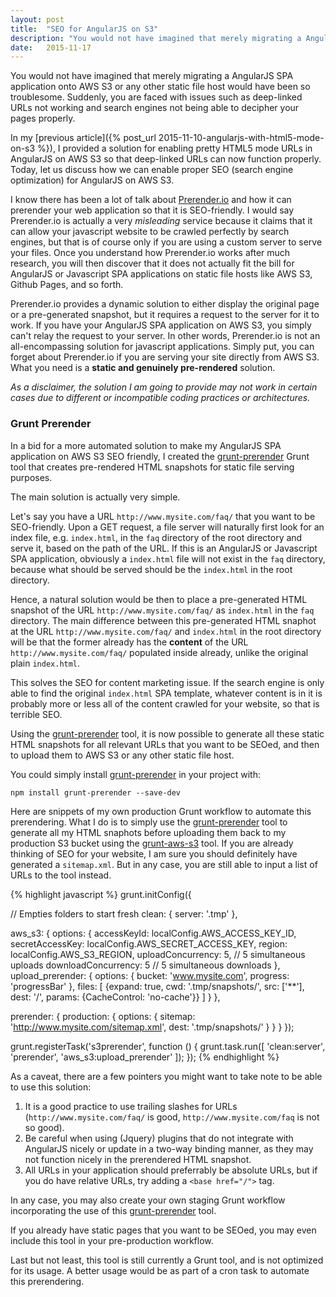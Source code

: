 ```yaml
---
layout: post
title:  "SEO for AngularJS on S3"
description: "You would not have imagined that merely migrating a AngularJS SPA application onto AWS S3 or any other static file host would have been so troublesome... Today, let us discuss how we enable proper SEO (search engine optimization) for AngularJS on AWS S3."
date:   2015-11-17
---
```


<p class="intro"><span class="dropcap">Y</span>ou would not have imagined that merely migrating a AngularJS SPA application onto AWS S3 or any other static file host would have been so troublesome. Suddenly, you are faced with issues such as deep-linked URLs not working and search engines not being able to decipher your pages properly.</p>

In my [previous article]({% post_url 2015-11-10-angularjs-with-html5-mode-on-s3 %}), I provided a solution for enabling pretty HTML5 mode URLs in AngularJS on AWS S3 so that deep-linked URLs can now function properly. Today, let us discuss how we can enable proper SEO (search engine optimization) for AngularJS on AWS S3.

I know there has been a lot of talk about [Prerender.io](https://prerender.io/) and how it can prerender your web application so that it is SEO-friendly. I would say Prerender.io is actually a very *misleading* service because it claims that it can allow your javascript website to be crawled perfectly by search engines, but that is of course only if you are using a custom server to serve your files. Once you understand how Prerender.io works after much research, you will then discover that it does not actually fit the bill for AngularJS or Javascript SPA applications on static file hosts like AWS S3, Github Pages, and so forth.

Prerender.io provides a dynamic solution to either display the original page or a pre-generated snapshot, but it requires a request to the server for it to work. If you have your AngularJS SPA application on AWS S3, you simply can't relay the request to your server. In other words, Prerender.io is not an all-encompassing solution for javascript applications. Simply put, you can forget about Prerender.io if you are serving your site directly from AWS S3. What you need is a **static and genuinely pre-rendered** solution.

*As a disclaimer, the solution I am going to provide may not work in certain cases due to different or incompatible coding practices or architectures.*

### Grunt Prerender ###

In a bid for a more automated solution to make my AngularJS SPA application on AWS S3 SEO friendly, I created the [grunt-prerender](https://github.com/ericluwj/grunt-prerender) Grunt tool that creates pre-rendered HTML snapshots for static file serving purposes.

The main solution is actually very simple.

Let's say you have a URL `http://www.mysite.com/faq/` that you want to be SEO-friendly. Upon a GET request, a file server will naturally first look for an index file, e.g. `index.html`, in the `faq` directory of the root directory and serve it, based on the path of the URL. If this is an AngularJS or Javascript SPA application, obviously a `index.html` file will not exist in the `faq` directory, because what should be served should be the `index.html` in the root directory.

Hence, a natural solution would be then to place a pre-generated HTML snapshot of the URL `http://www.mysite.com/faq/` as `index.html` in the `faq` directory. The main difference between this pre-generated HTML snaphot at the URL `http://www.mysite.com/faq/` and `index.html` in the root directory will be that the former already has the **content** of the URL `http://www.mysite.com/faq/` populated inside already, unlike the original plain `index.html`.

This solves the SEO for content marketing issue. If the search engine is only able to find the original `index.html` SPA template, whatever content is in it is probably more or less all of the content crawled for your website, so that is terrible SEO.

Using the [grunt-prerender](https://github.com/ericluwj/grunt-prerender) tool, it is now possible to generate all these static HTML snapshots for all relevant URLs that you want to be SEOed, and then to upload them to AWS S3 or any other static file host.

You could simply install [grunt-prerender](https://github.com/ericluwj/grunt-prerender) in your project with:

    npm install grunt-prerender --save-dev

Here are snippets of my own production Grunt workflow to automate this prerendering. What I do is to simply use the [grunt-prerender](https://github.com/ericluwj/grunt-prerender) tool to generate all my HTML snaphots before uploading them back to my production S3 bucket using the [grunt-aws-s3](https://github.com/MathieuLoutre/grunt-aws-s3) tool. If you are already thinking of SEO for your website, I am sure you should definitely have generated a `sitemap.xml`. But in any case, you are still able to input a list of URLs to the tool instead.

{% highlight javascript %}
grunt.initConfig({

  // Empties folders to start fresh
  clean: {
    server: '.tmp'
  },

  aws_s3: {
    options: {
      accessKeyId: localConfig.AWS_ACCESS_KEY_ID,
      secretAccessKey: localConfig.AWS_SECRET_ACCESS_KEY,
      region: localConfig.AWS_S3_REGION,
      uploadConcurrency: 5, // 5 simultaneous uploads
      downloadConcurrency: 5 // 5 simultaneous downloads
    },
    upload_prerender: {
      options: {
        bucket: 'www.mysite.com',
        progress: 'progressBar'
      },
      files: [
        {expand: true, cwd: '.tmp/snapshots/', src: ['**'], dest: '/', params: {CacheControl: 'no-cache'}}
      ]
    }
  },

  prerender: {
    production: {
      options: {
        sitemap: 'http://www.mysite.com/sitemap.xml',
        dest: '.tmp/snapshots/'
      }
    }
  }
});

grunt.registerTask('s3prerender', function () {
  grunt.task.run([
    'clean:server',
    'prerender',
    'aws_s3:upload_prerender'
  ]);
});
{% endhighlight %}

As a caveat, there are a few pointers you might want to take note to be able to use this solution:

1. It is a good practice to use trailing slashes for URLs (`http://www.mysite.com/faq/` is good, `http://www.mysite.com/faq` is not so good).
2. Be careful when using (Jquery) plugins that do not integrate with AngularJS nicely or update in a two-way binding manner, as they may not function nicely in the prerendered HTML snapshot.
3. All URLs in your application should preferrably be absolute URLs, but if you do have relative URLs, try adding a `<base href="/">` tag.

In any case, you may also create your own staging Grunt workflow incorporating the use of this [grunt-prerender](https://github.com/ericluwj/grunt-prerender) tool.

If you already have static pages that you want to be SEOed, you may even include this tool in your pre-production workflow.

Last but not least, this tool is still currently a Grunt tool, and is not optimized for its usage. A better usage would be as part of a cron task to automate this prerendering.